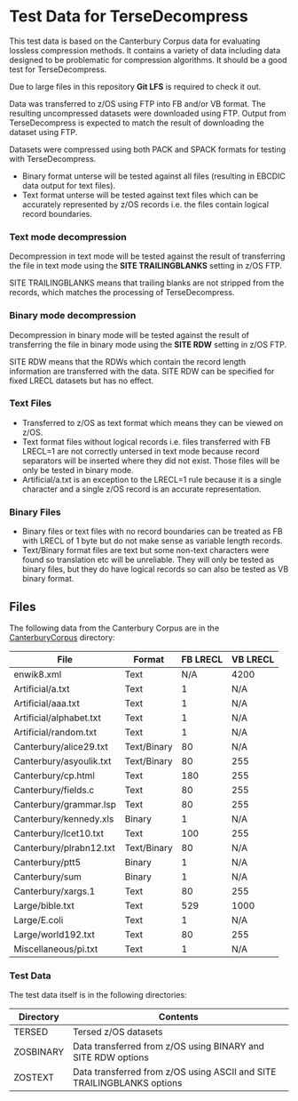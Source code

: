 # Test Data for TerseDecompress #

This test data is based on the Canterbury Corpus data for evaluating lossless compression methods. It contains a variety of data including data designed to be problematic for compression algorithms. It should be a good test for TerseDecompress.

Due to large files in this repository **Git LFS** is required to check it out.

Data was transferred to z/OS using FTP into FB and/or VB format. The resulting uncompressed datasets were downloaded using FTP. Output from TerseDecompress is expected to match the result of downloading the dataset using FTP.

Datasets were compressed using both PACK and SPACK formats for testing with TerseDecompress.
 
- Binary format unterse will be tested against all files (resulting in EBCDIC data output for text files).
- Text format unterse will be tested against text files which can be accurately represented by z/OS records i.e. the files contain logical record boundaries.

### Text mode decompression

Decompression in text mode will be tested against the result of transferring the file in text mode using the **SITE TRAILINGBLANKS** setting in z/OS FTP.

SITE TRAILINGBLANKS means that trailing blanks are not stripped from the records, which matches the processing of TerseDecompress. 

### Binary mode decompression

Decompression in binary mode will be tested against the result of transferring the file in binary mode using the **SITE RDW** setting in z/OS FTP.

SITE RDW means that the RDWs which contain the record length information are transferred with the data. SITE RDW can be specified for fixed LRECL datasets but has no effect.

### Text Files

- Transferred to z/OS as text format which means they can be viewed on z/OS.
- Text format files without logical records i.e. files transferred with FB LRECL=1 are not correctly untersed in text mode because record separators will be inserted where they did not exist. Those files will be only be tested in binary mode.
- Artificial/a.txt is an exception to the LRECL=1 rule because it is a single character and a single z/OS record is an accurate representation.

### Binary Files

- Binary files or text files with no record boundaries can be treated as FB with LRECL of 1 byte but do not make sense as variable length records.
- Text/Binary format files are text but some non-text characters were found so
translation etc will be unreliable. They will only be tested as binary files, but they do have logical records so can also be tested as VB binary format.

## Files

The following data from the Canterbury Corpus are in the [CanterburyCorpus](./CanterburyCorpus) directory:


| File                      | Format      | FB LRECL | VB LRECL |
| ------------------------- | ----------- | -------- | -------- |
| enwik8.xml                | Text        |      N/A |     4200 |
| Artificial/a.txt          | Text        |        1 |      N/A |
| Artificial/aaa.txt        | Text        |        1 |      N/A |
| Artificial/alphabet.txt   | Text        |        1 |      N/A |
| Artificial/random.txt     | Text        |        1 |      N/A |
| Canterbury/alice29.txt    | Text/Binary |       80 |      N/A |
| Canterbury/asyoulik.txt   | Text/Binary |       80 |      255 |
| Canterbury/cp.html        | Text        |      180 |      255 |
| Canterbury/fields.c       | Text        |       80 |      255 |
| Canterbury/grammar.lsp    | Text        |       80 |      255 |
| Canterbury/kennedy.xls    | Binary      |        1 |      N/A |
| Canterbury/lcet10.txt     | Text        |      100 |      255 |
| Canterbury/plrabn12.txt   | Text/Binary |       80 |      N/A |
| Canterbury/ptt5           | Binary      |        1 |      N/A |
| Canterbury/sum            | Binary      |        1 |      N/A |
| Canterbury/xargs.1        | Text        |       80 |      255 |
| Large/bible.txt           | Text        |      529 |     1000 |
| Large/E.coli              | Text        |        1 |      N/A |
| Large/world192.txt        | Text        |       80 |      255 |
| Miscellaneous/pi.txt      | Text        |        1 |      N/A |


### Test Data

The test data itself is in the following directories:

| Directory | Contents                                                               |
| --------- | ---------------------------------------------------------------------- |
| TERSED    | Tersed z/OS datasets                                                   | 
| ZOSBINARY | Data transferred from z/OS using BINARY and SITE RDW options           |
| ZOSTEXT   | Data transferred from z/OS using ASCII and SITE TRAILINGBLANKS options |